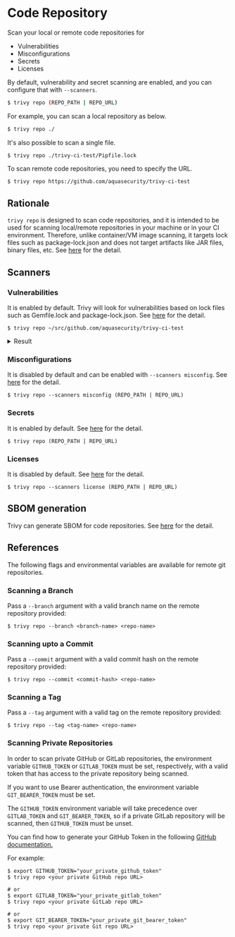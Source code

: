 # Code Repository

Scan your local or remote code repositories for

- Vulnerabilities
- Misconfigurations
- Secrets
- Licenses

By default, vulnerability and secret scanning are enabled, and you can configure that with `--scanners`.

```bash
$ trivy repo (REPO_PATH | REPO_URL)
```

For example, you can scan a local repository as below.

```bash
$ trivy repo ./
```

It's also possible to scan a single file.

```
$ trivy repo ./trivy-ci-test/Pipfile.lock
```

To scan remote code repositories, you need to specify the URL.

```bash
$ trivy repo https://github.com/aquasecurity/trivy-ci-test
```

## Rationale
`trivy repo` is  designed to scan code repositories, and it is intended to be used for scanning local/remote repositories in your machine or in your CI environment.
Therefore, unlike container/VM image scanning, it targets lock files such as package-lock.json and does not target artifacts like JAR files, binary files, etc.
See [here](../scanner/vulnerability.md#language-specific-packages) for the detail.

## Scanners
### Vulnerabilities
It is enabled by default.
Trivy will look for vulnerabilities based on lock files such as Gemfile.lock and package-lock.json.
See [here](../scanner/vulnerability.md) for the detail.

```
$ trivy repo ~/src/github.com/aquasecurity/trivy-ci-test
```

<details>
<summary>Result</summary>

```
2020-06-01T17:06:58.652+0300    WARN    OS is not detected and vulnerabilities in OS packages are not detected.
2020-06-01T17:06:58.652+0300    INFO    Detecting pipenv vulnerabilities...
2020-06-01T17:06:58.691+0300    INFO    Detecting cargo vulnerabilities...

Pipfile.lock
============
Total: 10 (UNKNOWN: 2, LOW: 0, MEDIUM: 6, HIGH: 2, CRITICAL: 0)

+---------------------+------------------+----------+-------------------+------------------------+------------------------------------+
|       LIBRARY       | VULNERABILITY ID | SEVERITY | INSTALLED VERSION |     FIXED VERSION      |               TITLE                |
+---------------------+------------------+----------+-------------------+------------------------+------------------------------------+
| django              | CVE-2020-7471    | HIGH     | 2.0.9             | 3.0.3, 2.2.10, 1.11.28 | django: potential                  |
|                     |                  |          |                   |                        | SQL injection via                  |
|                     |                  |          |                   |                        | StringAgg(delimiter)               |
+                     +------------------+----------+                   +------------------------+------------------------------------+
|                     | CVE-2019-19844   | MEDIUM   |                   | 3.0.1, 2.2.9, 1.11.27  | Django: crafted email address      |
|                     |                  |          |                   |                        | allows account takeover            |
+                     +------------------+          +                   +------------------------+------------------------------------+
|                     | CVE-2019-3498    |          |                   | 2.1.5, 2.0.10, 1.11.18 | python-django: Content             |
|                     |                  |          |                   |                        | spoofing via URL path in           |
|                     |                  |          |                   |                        | default 404 page                   |
+                     +------------------+          +                   +------------------------+------------------------------------+
|                     | CVE-2019-6975    |          |                   | 2.1.6, 2.0.11, 1.11.19 | python-django:                     |
|                     |                  |          |                   |                        | memory exhaustion in               |
|                     |                  |          |                   |                        | django.utils.numberformat.format() |
+---------------------+------------------+----------+-------------------+------------------------+------------------------------------+
...
```

</details>

### Misconfigurations
It is disabled by default and can be enabled with `--scanners misconfig`.
See [here](../scanner/misconfiguration/index.md) for the detail.

```shell
$ trivy repo --scanners misconfig (REPO_PATH | REPO_URL)
```

### Secrets
It is enabled by default.
See [here](../scanner/secret.md) for the detail.

```shell
$ trivy repo (REPO_PATH | REPO_URL)
```

### Licenses
It is disabled by default.
See [here](../scanner/license.md) for the detail.

```shell
$ trivy repo --scanners license (REPO_PATH | REPO_URL)
```

## SBOM generation
Trivy can generate SBOM for code repositories.
See [here](../supply-chain/sbom.md) for the detail.

## References
The following flags and environmental variables are available for remote git repositories.

### Scanning a Branch

Pass a `--branch` argument with a valid branch name on the remote repository provided:

```
$ trivy repo --branch <branch-name> <repo-name>
```

### Scanning upto a Commit

Pass a `--commit` argument with a valid commit hash on the remote repository provided:

```
$ trivy repo --commit <commit-hash> <repo-name>
```

### Scanning a Tag

Pass a `--tag` argument with a valid tag on the remote repository provided:

```
$ trivy repo --tag <tag-name> <repo-name>
```

### Scanning Private Repositories
In order to scan private GitHub or GitLab repositories, the environment variable `GITHUB_TOKEN` or `GITLAB_TOKEN` must be set, respectively, with a valid token that has access to the private repository being scanned.

If you want to use Bearer authentication, the environment variable `GIT_BEARER_TOKEN` must be set.

The `GITHUB_TOKEN` environment variable will take precedence over `GITLAB_TOKEN` and `GIT_BEARER_TOKEN`, so if a private GitLab repository will be scanned, then `GITHUB_TOKEN` must be unset.

You can find how to generate your GitHub Token in the following [GitHub documentation.](https://docs.github.com/en/authentication/keeping-your-account-and-data-secure/creating-a-personal-access-token)

For example:

```
$ export GITHUB_TOKEN="your_private_github_token"
$ trivy repo <your private GitHub repo URL>

# or
$ export GITLAB_TOKEN="your_private_gitlab_token"
$ trivy repo <your private GitLab repo URL>

# or
$ export GIT_BEARER_TOKEN="your_private_git_bearer_token"
$ trivy repo <your private Git repo URL>
```
